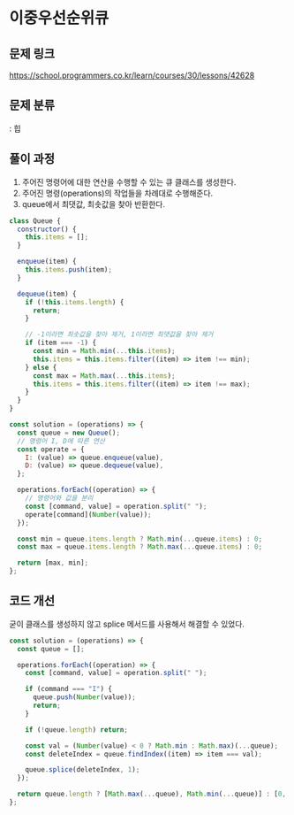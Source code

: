 # 이중우선순위큐

## 문제 링크

https://school.programmers.co.kr/learn/courses/30/lessons/42628

## 문제 분류

: 힙

## 풀이 과정

1. 주어진 명령어에 대한 연산을 수행할 수 있는 큐 클래스를 생성한다.
2. 주어진 명령(operations)의 작업들을 차례대로 수행해준다.
3. queue에서 최댓값, 최솟값을 찾아 반환한다.

```js
class Queue {
  constructor() {
    this.items = [];
  }

  enqueue(item) {
    this.items.push(item);
  }

  dequeue(item) {
    if (!this.items.length) {
      return;
    }

    // -1이라면 최솟값을 찾아 제거, 1이라면 최댓값을 찾아 제거
    if (item === -1) {
      const min = Math.min(...this.items);
      this.items = this.items.filter((item) => item !== min);
    } else {
      const max = Math.max(...this.items);
      this.items = this.items.filter((item) => item !== max);
    }
  }
}

const solution = (operations) => {
  const queue = new Queue();
  // 명령어 I, D에 따른 연산
  const operate = {
    I: (value) => queue.enqueue(value),
    D: (value) => queue.dequeue(value),
  };

  operations.forEach((operation) => {
    // 명령어와 값을 분리
    const [command, value] = operation.split(" ");
    operate[command](Number(value));
  });

  const min = queue.items.length ? Math.min(...queue.items) : 0;
  const max = queue.items.length ? Math.max(...queue.items) : 0;

  return [max, min];
};
```

## 코드 개선

굳이 클래스를 생성하지 않고 splice 메서드를 사용해서 해결할 수 있었다.

```js
const solution = (operations) => {
  const queue = [];

  operations.forEach((operation) => {
    const [command, value] = operation.split(" ");

    if (command === "I") {
      queue.push(Number(value));
      return;
    }

    if (!queue.length) return;

    const val = (Number(value) < 0 ? Math.min : Math.max)(...queue);
    const deleteIndex = queue.findIndex((item) => item === val);

    queue.splice(deleteIndex, 1);
  });

  return queue.length ? [Math.max(...queue), Math.min(...queue)] : [0, 0];
};
```
